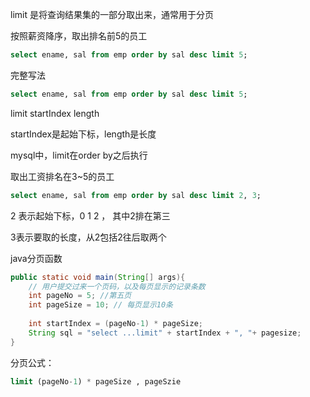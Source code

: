 limit 是将查询结果集的一部分取出来，通常用于分页

按照薪资降序，取出排名前5的员工

```sql
select ename, sal from emp order by sal desc limit 5;
```

完整写法

```sql
select ename, sal from emp order by sal desc limit 5;
```



limit startIndex   length

startIndex是起始下标，length是长度

mysql中，limit在order by之后执行



取出工资排名在3~5的员工

```sql
select ename, sal from emp order by sal desc limit 2, 3;
```

2 表示起始下标，0   1    2 ，  其中2排在第三

3表示要取的长度，从2包括2往后取两个



java分页函数

```java
public static void main(String[] args){
	// 用户提交过来一个页码，以及每页显示的记录条数
	int pageNo = 5; //第五页
	int pageSize = 10; // 每页显示10条
	
	int startIndex = (pageNo-1) * pageSize;
	String sql = "select ...limit" + startIndex + ", "+ pagesize;
}
```

分页公式：

```sql
limit (pageNo-1) * pageSize , pageSzie
```

